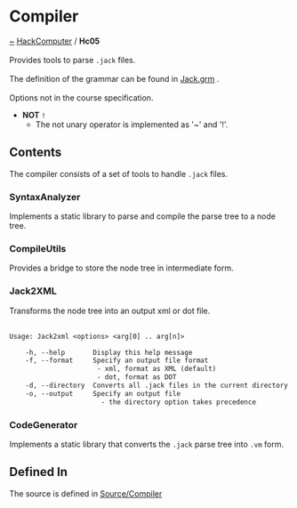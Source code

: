 <a id="compiler"></a>
<h1>Compiler</h1>
<a id="a01562"></a>
<a href="https://github.com/CharlesCarley/HackComputer#~">~</a>
<a href="index.md#index">HackComputer</a>
<span class="inline-text">/</span>
<span class="bold-text"><b>Hc05</b></span>
<br/>
<br/>
<span class="inline-text">Provides tools to parse </span>
<code class="typewriter">.jack</code>
<span class="inline-text"> files.</span>
<br/>
<br/>
<span class="inline-text">
The definition of the grammar can be found in </span>
<a href="../../Source/Compiler/Analyzer/Jack.grm#jack.grm">Jack.grm</a>
<span class="inline-text">.</span>
<br/>
<br/>
<span class="inline-text">
Options not in the course specification.</span>
<ul>
<li><span class="bold-text"><b>NOT</b></span>
<code class="typewriter">!</code>
<ul>
<li><span class="inline-text">The not unary operator is implemented as &apos;~&apos; and &apos;!&apos;.</span>
</li>
</ul>
</li>
</ul>
<a id="a01562_1hc05contents"></a>
<a id="contents"></a>
<h2>Contents</h2>
<span class="inline-text">The compiler consists of a set of tools to handle </span>
<code class="typewriter">.jack</code>
<span class="inline-text"> files.</span>
<a id="a01562_1hc05syntaxanalyzer"></a>
<a id="syntaxanalyzer"></a>
<h3>SyntaxAnalyzer</h3>
<span class="inline-text">Implements a static library to parse and compile the parse tree to a node tree.</span>
<a id="a01562_1hc05compileutils"></a>
<a id="compileutils"></a>
<h3>CompileUtils</h3>
<span class="inline-text">Provides a bridge to store the node tree in intermediate form.</span>
<a id="a01562_1hc05jack2xml"></a>
<a id="jack2xml"></a>
<h3>Jack2XML</h3>
<span class="inline-text">Transforms the node tree into an output xml or dot file.</span>
<br/>
<br/>

```txt
Usage: Jack2xml <options> <arg[0] .. arg[n]>

    -h, --help       Display this help message
    -f, --format     Specify an output file format
                      - xml, format as XML (default)
                      - dot, format as DOT
    -d, --directory  Converts all .jack files in the current directory to .xml
    -o, --output     Specify an output file
                       - the directory option takes precedence
```
<a id="a01562_1hc05codegenerator"></a>
<a id="codegenerator"></a>
<h3>CodeGenerator</h3>
<span class="inline-text">Implements a static library that converts the </span>
<code class="typewriter">.jack</code>
<span class="inline-text"> parse tree into </span>
<code class="typewriter">.vm</code>
<span class="inline-text"> form.</span>
<a id="a01562_1hc05defined"></a>
<a id="defined-in"></a>
<h2>Defined In</h2>
<span class="inline-text">The source is defined in </span>
<a href="../../Source/Compiler/#source-compiler">Source/Compiler</a>
</div>
</div>
</body>
</html>
